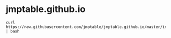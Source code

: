 # jmptable.github.io

```
curl https://raw.githubusercontent.com/jmptable/jmptable.github.io/master/install.sh | bash
```
